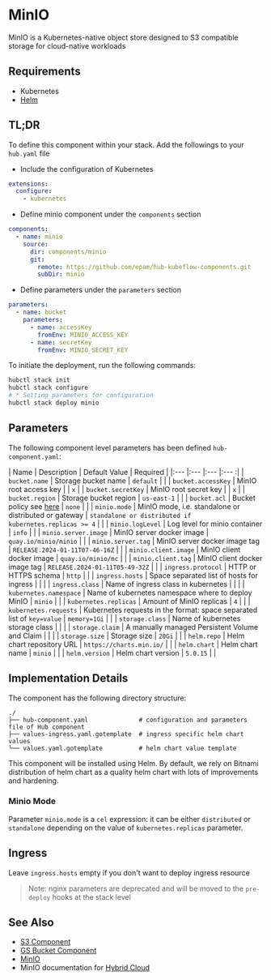 # MinIO

MinIO is a Kubernetes-native object store designed to S3 compatible storage for cloud-native workloads

## Requirements

* Kubernetes
* [Helm](https://helm.sh/docs/intro/install/)

## TL;DR

To define this component within your stack. Add the followings to your `hub.yaml` file

* Include the configuration of Kubernetes

```yaml
extensions:
  configure:
    - kubernetes
```

* Define minio component under the `components` section

```yaml
components:
  - name: minio
    source:
      dir: components/minio
      git:
        remote: https://github.com/epam/hub-kubeflow-components.git
        subDir: minio
```

* Define parameters under the `parameters` section

```yaml
parameters:
  - name: bucket
    parameters:
      - name: accessKey
        fromEnv: MINIO_ACCESS_KEY
      - name: secretKey
        fromEnv: MINIO_SECRET_KEY
```

To initiate the deployment, run the following commands:

```bash
hubctl stack init
hubctl stack configure
# * Setting parameters for configuration
hubctl stack deploy minio
```

## Parameters

The following component level parameters has been defined `hub-component.yaml`:

| Name                   | Description                                                                                                                          | Default Value                                           | Required |
|:---                    |:---                                                                                                                                  |:---                                                     |:---     :|
| `bucket.name`          | Storage bucket name                                                                                                                  | `default`                                               |          |
| `bucket.accessKey`     | MinIO root access key                                                                                                                |                                                         |   `x`    |
| `bucket.secretKey`     | MinIO root secret key                                                                                                                |                                                         |   `x`    |
| `bucket.region`        | Storage bucket region                                                                                                                | `us-east-1`                                             |          |
| `bucket.acl`           | Bucket policy see [here](https://min.io/docs/minio/linux/administration/identity-access-management/policy-based-access-control.html) | `none`                                                  |          |
| `minio.mode`           | MinIO mode, i.e. standalone or distributed or gateway                                                                                | `standalone or distributed if kubernetes.replicas >= 4` |          |
| `minio.logLevel`       | Log level for minio container                                                                                                        | `info`                                                  |          |
| `minio.server.image`   | MinIO server docker image                                                                                                            | `quay.io/minio/minio`                                   |          |
| `minio.server.tag`     | MinIO server docker image tag                                                                                                        | `RELEASE.2024-01-11T07-46-16Z`                          |          |
| `minio.client.image`   | MinIO client docker image                                                                                                            | `quay.io/minio/mc`                                      |          |
| `minio.client.tag`     | MinIO client docker image tag                                                                                                        | `RELEASE.2024-01-11T05-49-32Z`                          |          |
| `ingress.protocol`     | HTTP or HTTPS schema                                                                                                                 | `http`                                                  |          |
| `ingress.hosts`        | Space separated list of hosts for ingress                                                                                            |                                                         |          |
| `ingress.class`        | Name of ingress class in kubernetes                                                                                                  |                                                         |          |
| `kubernetes.namespace` | Name of kubernetes namespace where to deploy MinIO                                                                                   | `minio`                                                 |          |
| `kubernetes.replicas`  | Amount of MinIO replicas                                                                                                             | `4`                                                     |          |
| `kubernetes.requests`  | Kubernetes requests in the format: space separated list of `key=value`                                                               | `memory=1Gi`                                            |          |
| `storage.class`        | Name of kubernetes storage class                                                                                                     |                                                         |          |
| `storage.claim`        | A manually managed Persistent Volume and Claim                                                                                       |                                                         |          |
| `storage.size`         | Storage size                                                                                                                         | `20Gi`                                                  |          |
| `helm.repo`            | Helm chart repository URL                                                                                                            | `https://charts.min.io/`                                |          |
| `helm.chart`           | Helm chart name                                                                                                                      | `minio`                                                 |          |
| `helm.version`         | Helm chart version                                                                                                                   | `5.0.15`                                                |          |

## Implementation Details

The component has the following directory structure:

```text
./
├── hub-component.yaml              # configuration and parameters file of Hub component
├── values-ingress.yaml.gotemplate  # ingress specific helm chart values
└── values.yaml.gotemplate          # helm chart value template
```

This component will be installed using Helm. By default, we rely on Bitnami distribution of helm chart as a quality
helm chart with lots of improvements and hardening.

### Minio Mode

Parameter `minio.mode` is a `cel` expression: it can be either `distributed` or `standalone` depending on the value
of `kubernetes.replicas` parameter.

## Ingress

Leave `ingress.hosts` empty if you don't want to deploy ingress resource

> Note: nginx parameters are deprecated and will be moved to the `pre-deploy` hooks at the stack level

## See Also

* [S3 Component](https://github.com/epam/hub-kubeflow-components/tree/develop/s3-bucket)
* [GS Bucket Component](https://github.com/epam/hub-google-components/tree/develop/gsbucket)
* [MinIO](https://min.io/)
* MinIO documentation for [Hybrid Cloud](https://docs.min.io/minio/k8s/)
